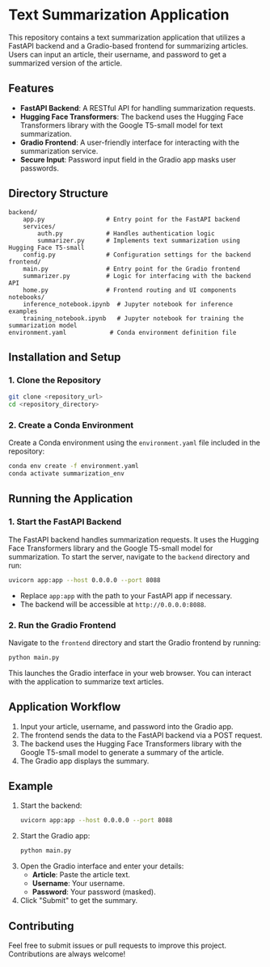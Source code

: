 # Text Summarization Application

This repository contains a text summarization application that utilizes a FastAPI backend and a Gradio-based frontend for summarizing articles. Users can input an article, their username, and password to get a summarized version of the article.

## Features
- **FastAPI Backend**: A RESTful API for handling summarization requests.
- **Hugging Face Transformers**: The backend uses the Hugging Face Transformers library with the Google T5-small model for text summarization.
- **Gradio Frontend**: A user-friendly interface for interacting with the summarization service.
- **Secure Input**: Password input field in the Gradio app masks user passwords.

## Directory Structure
```
backend/
    app.py                 # Entry point for the FastAPI backend
    services/
        auth.py            # Handles authentication logic
        summarizer.py      # Implements text summarization using Hugging Face T5-small
    config.py              # Configuration settings for the backend
frontend/
    main.py                # Entry point for the Gradio frontend
    summarizer.py          # Logic for interfacing with the backend API
    home.py                # Frontend routing and UI components
notebooks/
    inference_notebook.ipynb  # Jupyter notebook for inference examples
    training_notebook.ipynb   # Jupyter notebook for training the summarization model
environment.yaml            # Conda environment definition file
```

## Installation and Setup

### 1. Clone the Repository
```bash
git clone <repository_url>
cd <repository_directory>
```

### 2. Create a Conda Environment
Create a Conda environment using the `environment.yaml` file included in the repository:
```bash
conda env create -f environment.yaml
conda activate summarization_env
```

## Running the Application

### 1. Start the FastAPI Backend
The FastAPI backend handles summarization requests. It uses the Hugging Face Transformers library and the Google T5-small model for summarization. To start the server, navigate to the `backend` directory and run:
```bash
uvicorn app:app --host 0.0.0.0 --port 8088
```
- Replace `app:app` with the path to your FastAPI app if necessary.
- The backend will be accessible at `http://0.0.0.0:8088`.

### 2. Run the Gradio Frontend
Navigate to the `frontend` directory and start the Gradio frontend by running:
```bash
python main.py
```
This launches the Gradio interface in your web browser. You can interact with the application to summarize text articles.

## Application Workflow
1. Input your article, username, and password into the Gradio app.
2. The frontend sends the data to the FastAPI backend via a POST request.
3. The backend uses the Hugging Face Transformers library with the Google T5-small model to generate a summary of the article.
4. The Gradio app displays the summary.

## Example
1. Start the backend:
   ```bash
   uvicorn app:app --host 0.0.0.0 --port 8088
   ```
2. Start the Gradio app:
   ```bash
   python main.py
   ```
3. Open the Gradio interface and enter your details:
   - **Article**: Paste the article text.
   - **Username**: Your username.
   - **Password**: Your password (masked).
4. Click "Submit" to get the summary.

## Contributing
Feel free to submit issues or pull requests to improve this project. Contributions are always welcome!